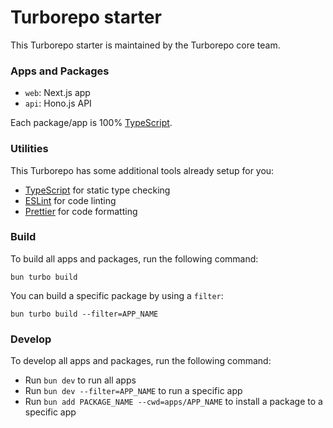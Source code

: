 # Turborepo starter

This Turborepo starter is maintained by the Turborepo core team.

### Apps and Packages

- `web`: Next.js app
- `api`: Hono.js API 

Each package/app is 100% [TypeScript](https://www.typescriptlang.org/).

### Utilities

This Turborepo has some additional tools already setup for you:

- [TypeScript](https://www.typescriptlang.org/) for static type checking
- [ESLint](https://eslint.org/) for code linting
- [Prettier](https://prettier.io) for code formatting

### Build

To build all apps and packages, run the following command:
```
bun turbo build
```

You can build a specific package by using a `filter`:
```
bun turbo build --filter=APP_NAME
```

### Develop

To develop all apps and packages, run the following command:

- Run `bun dev` to run all apps
- Run `bun dev --filter=APP_NAME` to run a specific app
- Run `bun add PACKAGE_NAME --cwd=apps/APP_NAME` to install a package to a specific app
